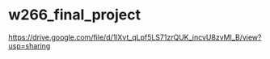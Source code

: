 # w266_final_project


https://drive.google.com/file/d/1lXvt_qLpf5LS71zrQUK_incvU8zvMl_B/view?usp=sharing
